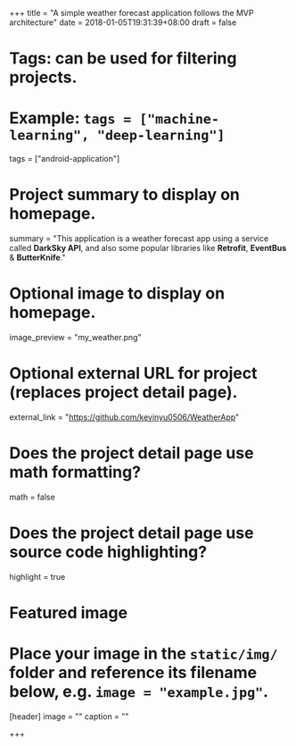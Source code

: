 +++
title = "A simple weather forecast application follows the MVP architecture"
date = 2018-01-05T19:31:39+08:00
draft = false

# Tags: can be used for filtering projects.
# Example: `tags = ["machine-learning", "deep-learning"]`
tags = ["android-application"]

# Project summary to display on homepage.
summary = "This application is a weather forecast app using a service called **DarkSky API**, and also some popular libraries like **Retrofit**, **EventBus** & **ButterKnife**."

# Optional image to display on homepage.
image_preview = "my_weather.png"

# Optional external URL for project (replaces project detail page).
external_link = "https://github.com/kevinyu0506/WeatherApp"

# Does the project detail page use math formatting?
math = false

# Does the project detail page use source code highlighting?
highlight = true

# Featured image
# Place your image in the `static/img/` folder and reference its filename below, e.g. `image = "example.jpg"`.
[header]
image = ""
caption = ""

+++
